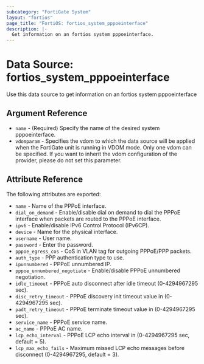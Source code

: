 ```yaml
---
subcategory: "FortiGate System"
layout: "fortios"
page_title: "FortiOS: fortios_system_pppoeinterface"
description: |-
  Get information on an fortios system pppoeinterface.
---
```


# Data Source: fortios_system_pppoeinterface
Use this data source to get information on an fortios system pppoeinterface

## Argument Reference

* `name` - (Required) Specify the name of the desired system pppoeinterface.
* `vdomparam` - Specifies the vdom to which the data source will be applied when the FortiGate unit is running in VDOM mode. Only one vdom can be specified. If you want to inherit the vdom configuration of the provider, please do not set this parameter.


## Attribute Reference

The following attributes are exported:

* `name` - Name of the PPPoE interface.
* `dial_on_demand` - Enable/disable dial on demand to dial the PPPoE interface when packets are routed to the PPPoE interface.
* `ipv6` - Enable/disable IPv6 Control Protocol (IPv6CP).
* `device` - Name for the physical interface.
* `username` - User name.
* `password` - Enter the password.
* `pppoe_egress_cos` - CoS in VLAN tag for outgoing PPPoE/PPP packets.
* `auth_type` - PPP authentication type to use.
* `ipunnumbered` - PPPoE unnumbered IP.
* `pppoe_unnumbered_negotiate` - Enable/disable PPPoE unnumbered negotiation.
* `idle_timeout` - PPPoE auto disconnect after idle timeout (0-4294967295 sec).
* `disc_retry_timeout` - PPPoE discovery init timeout value in (0-4294967295 sec).
* `padt_retry_timeout` - PPPoE terminate timeout value in (0-4294967295 sec).
* `service_name` - PPPoE service name.
* `ac_name` - PPPoE AC name.
* `lcp_echo_interval` - PPPoE LCP echo interval in (0-4294967295 sec, default = 5).
* `lcp_max_echo_fails` - Maximum missed LCP echo messages before disconnect (0-4294967295, default = 3).

